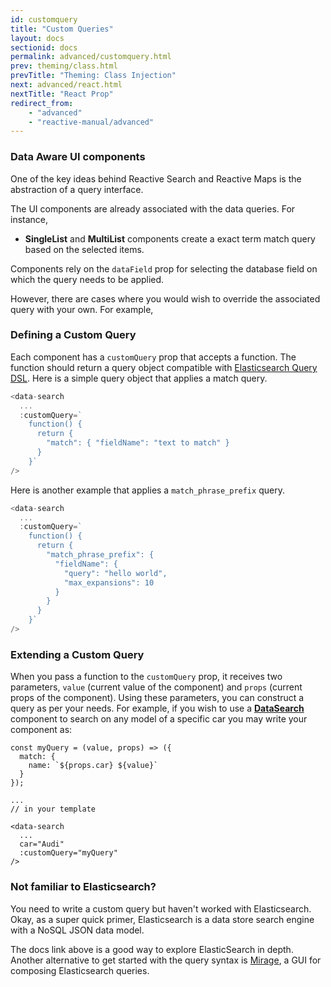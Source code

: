 ```yaml
---
id: customquery
title: "Custom Queries"
layout: docs
sectionid: docs
permalink: advanced/customquery.html
prev: theming/class.html
prevTitle: "Theming: Class Injection"
next: advanced/react.html
nextTitle: "React Prop"
redirect_from:
    - "advanced"
    - "reactive-manual/advanced"
---
```


### Data Aware UI components

One of the key ideas behind Reactive Search and Reactive Maps is the abstraction of a query interface.

The UI components are already associated with the data queries. For instance,

- **SingleList** and **MultiList** components create a exact term match query based on the selected items.

Components rely on the `dataField` prop for selecting the database field on which the query needs to be applied.

However, there are cases where you would wish to override the associated query with your own. For example,

### Defining a Custom Query

Each component has a `customQuery` prop that accepts a function. The function should return a query object compatible with <a href="https://www.elastic.co/guide/en/elasticsearch/reference/2.4/query-dsl.html" target="_blank">Elasticsearch Query DSL</a>. Here is a simple query object that applies a match query.

```javascript
<data-search
  ...
  :customQuery=`
    function() {
      return {
        "match": { "fieldName": "text to match" }
      }
    }`
/>
```

Here is another example that applies a `match_phrase_prefix` query.

```javascript
<data-search
  ...
  :customQuery=`
    function() {
      return {
        "match_phrase_prefix": {
          "fieldName": {
            "query": "hello world",
            "max_expansions": 10
          }
        }
      }
    }`
/>
```

### Extending a Custom Query

When you pass a function to the `customQuery` prop, it receives two parameters, `value` (current value of the component) and `props` (current props of the component). Using these parameters, you can construct a query as per your needs. For example, if you wish to use a [**DataSearch**](/search-components/datasearch.html) component to search on any model of a specific car you may write your component as:


```js{1-5,12-13}
const myQuery = (value, props) => ({
  match: {
    name: `${props.car} ${value}`
  }
});

...
// in your template

<data-search
  ...
  car="Audi"
  :customQuery="myQuery"
/>
```
### Not familiar to Elasticsearch?

You need to write a custom query but haven't worked with Elasticsearch. Okay, as a super quick primer, Elasticsearch is a data store search engine with a NoSQL JSON data model.

The docs link above is a good way to explore ElasticSearch in depth. Another alternative to get started with the query syntax is [Mirage](https://opensource.appbase.io/mirage), a GUI for composing Elasticsearch queries.
